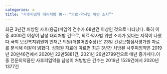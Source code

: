 ```yaml
---
categories: a
title: "사후피임약 대리처방 男···“의료·약사법 위반 소지”"
---
```

최근 3년간 처방된 사후(응급)피임약 건수가 68만건 이상인 것으로 나타났다. 특히 이 중 4000건 이상이 남성 대리처방 건으로, 의료·약사법 위반 소지가 있다는 지적이 나왔다.국회 보건복지위원회 인재근 의원(더불어민주당)은 23일 건강보험심사평가원 자료를 분석해 이같이 밝혔다. 심평원 자료에 따르면 최근 3년간 처방된 사후피임약은 2019년 20만46건에서 2020년 22만5881건, 2021년 26만2799건으로 매년 증가세다.이 중 전문의약품인 사후피임약을 남성이 처방받은 건수는 2019년 1529건에서 2020년 1377건